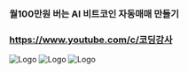 ### 월100만원 버는 AI 비트코인 자동매매 만들기 
### https://www.youtube.com/c/코딩강사

![Logo](https://github.com/nissi153/aibitcoin/blob/main/res/thumbnail.png)
![Logo](https://github.com/nissi153/aibitcoin/blob/main/res/dashboard.png)
![Logo](https://github.com/nissi153/aibitcoin/blob/main/res/split.png)
